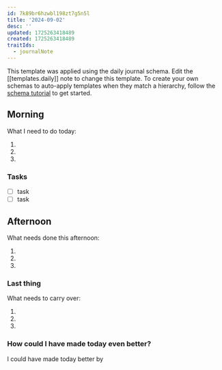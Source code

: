 ```yaml
---
id: 7k89br6hzwbl198zt7g5n5l
title: '2024-09-02'
desc: ''
updated: 1725263418489
created: 1725263418489
traitIds:
  - journalNote
---
```

This template was applied using the daily journal schema. Edit the [[templates.daily]] note to change this template.
To create your own schemas to auto-apply templates when they match a hierarchy, follow the [schema tutorial](https://blog.dendron.so/notes/P1DL2uXHpKUCa7hLiFbFA/) to get started.

<!--
Based on the journaling method created by Intelligent Change:
- [Intelligent Change: Our Story](https://www.intelligentchange.com/pages/our-story)
- [The Five Minute Journal](https://www.intelligentchange.com/products/the-five-minute-journal)
-->

## Morning

<!-- Morning Tasks -->

What I need to do today:

1.
2.
3.

### Tasks

- [ ] task
- [ ] task

## Afternoon

What needs done this afternoon:

1.
2.
3.

### Last thing

What needs to carry over:

1.
2.
3.

### How could I have made today even better?

I could have made today better by
